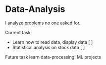# Data-Analysis
I analyze problems no one asked for. 

Current task: 
- Learn how to read data, display data [ ] 
- Statistical analysis on stock data [ ]

Future task
learn data-processing! 
ML projects

